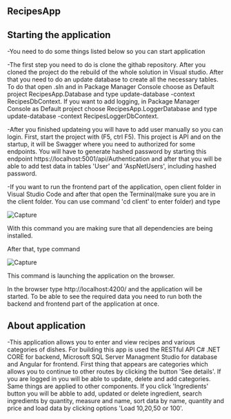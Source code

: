 ## RecipesApp 

## Starting the application 

-You need to do some things listed below so you can start application 

-The first step you need to do is clone the githab repository. After you cloned the project do the rebuild of 
the whole solution in Visual studio. After that you need to do an update database to create all the necessary
tables. To do that open .sln and in Package Manager Console choose as Default project RecipesApp.Database and
type update-database -context RecipesDbContext. If you want to add logging, in Package Manager Console as 
Default project choose RecipesApp.LoggerDatabase and type update-database -context RecipesLoggerDbContext. 

-After you finished updateing you will have to add user manually so you can login.
First, start the project with (F5, ctrl F5). This project is API and on the startup, it will be Swagger where you need to authorized 
for some endpoints. You will have to generate hashed password by starting this endpoint https://localhost:5001/api/Authentication and after that you will be able 
to add test data in tables 'User' and 'AspNetUsers', including hashed password. 

-If you want to run the frontend part of the application, open client folder in Visual Studio Code and after that open the Terminal(make sure you are in the client folder.
You can use command 'cd client' to enter folder) and type 

 ![Capture](https://user-images.githubusercontent.com/75682425/146529369-b97794cb-b5a3-4287-addc-a2893ba7e59f.PNG)

With this command you are making sure that all dependencies are being installed.

After that, type command 

![Capture](https://user-images.githubusercontent.com/75682425/146529547-44cbfe61-9c45-46c9-814a-fb5060037cd1.PNG)

This command is launching the application on the browser. 

In the browser type http://localhost:4200/ and the application will be started.
To be able to see the required data you need to run both the backend and frontend part of the application at once.


## About application

-This application allows you to enter and view recipes and various categories of dishes. For building this app is used the RESTful API C# .NET CORE for backend, 
Microsoft SQL Server Managment Studio for database and Angular for frontend. First thing that appears are categories which allows you to continue to other routes by 
clicking the button 'See details'. If you are logged in you will be able to update, delete and add categories. Same things are applied to other components. If you click 
'Ingredients' button you will be abble to add, updated or delete ingredient, search ingredients by quantity, measure and name, sort data by name, quantity and price 
and load data by clicking options 'Load 10,20,50 or 100'. 










